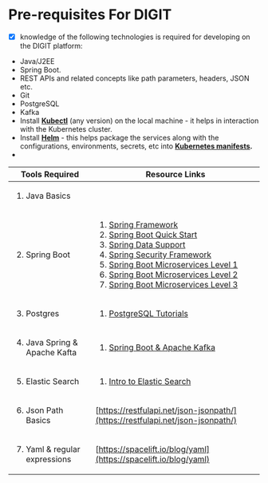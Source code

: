 # Pre-requisites For DIGIT

* [x] knowledge of the following technologies is required for developing on the DIGIT platform:

<!---->

* Java/J2EE
* Spring Boot.
* REST APIs and related concepts like path parameters, headers, JSON etc.
* Git
* PostgreSQL
* Kafka
* Install [**Kubectl**](https://kubernetes.io/docs/tasks/tools/) (any version) on the local machine - it helps in interaction with the Kubernetes cluster.
* Install [**Helm**](https://helm.sh/docs/intro/install/) - this helps package the services along with the configurations, environments, secrets, etc into [**Kubernetes manifests**](https://devspace.cloud/docs/cli/deployment/kubernetes-manifests/what-are-manifests)**.**
*

| Tools Required                                              | Resource Links                                                                                                                                                                                                                                                                                                                                                                                                                                                                                                                                                                                                                                                                                                                                                                                                                                                   |
| ----------------------------------------------------------- | ---------------------------------------------------------------------------------------------------------------------------------------------------------------------------------------------------------------------------------------------------------------------------------------------------------------------------------------------------------------------------------------------------------------------------------------------------------------------------------------------------------------------------------------------------------------------------------------------------------------------------------------------------------------------------------------------------------------------------------------------------------------------------------------------------------------------------------------------------------------- |
| <ol><li>Java Basics</li></ol>                               |                                                                                                                                                                                                                                                                                                                                                                                                                                                                                                                                                                                                                                                                                                                                                                                                                                                                  |
| <ol start="2"><li>Spring Boot</li></ol>                     | <ol><li><a href="https://www.youtube.com/playlist?list=PLC97BDEFDCDD169D7">Spring Framework</a></li><li><a href="https://www.youtube.com/playlist?list=PLqq-6Pq4lTTbx8p2oCgcAQGQyqN8XeA1x">Spring Boot Quick Start </a></li><li><a href="https://www.youtube.com/playlist?list=PL1A506B159E5BD13E">Spring Data Support</a></li><li><a href="https://www.youtube.com/playlist?list=PLqq-6Pq4lTTYTEooakHchTGglSvkZAjnE">Spring Security Framework</a></li><li><a href="https://www.youtube.com/playlist?list=PLqq-6Pq4lTTZSKAFG6aCDVDP86Qx4lNas">Spring Boot Microservices Level 1</a></li><li><a href="https://www.youtube.com/playlist?list=PLqq-6Pq4lTTbXZY_elyGv7IkKrfkSrX5e">Spring Boot Microservices Level 2</a></li><li><a href="https://www.youtube.com/playlist?list=PLqq-6Pq4lTTaoaVoQVfRJPqvNTCjcTvJB">Spring Boot Microservices Level 3</a></li></ol> |
| <ol start="3"><li>Postgres</li></ol>                        | <ol><li><a href="https://www.youtube.com/playlist?list=PLk1kxccoEnNEtwGZW-3KAcAlhI_Guwh8x">PostgreSQL Tutorials</a></li></ol>                                                                                                                                                                                                                                                                                                                                                                                                                                                                                                                                                                                                                                                                                                                                    |
| <ol start="4"><li>Java Spring &#x26; Apache Kafta</li></ol> | <ol><li><a href="https://www.youtube.com/playlist?list=PLGRDMO4rOGcNLwoack4ZiTyewUcF6y6BU">Spring Boot &#x26; Apache Kafka</a></li></ol><p></p>                                                                                                                                                                                                                                                                                                                                                                                                                                                                                                                                                                                                                                                                                                                  |
| <ol start="5"><li>Elastic Search</li></ol>                  | <ol><li><a href="https://www.youtube.com/watch?v=gS_nHTWZEJ8">Intro to Elastic Search</a></li></ol>                                                                                                                                                                                                                                                                                                                                                                                                                                                                                                                                                                                                                                                                                                                                                              |
| <ol start="6"><li>Json Path Basics</li></ol>                | [https://restfulapi.net/json-jsonpath/](https://restfulapi.net/json-jsonpath/)                                                                                                                                                                                                                                                                                                                                                                                                                                                                                                                                                                                                                                                                                                                                                                                   |
| <ol start="7"><li>Yaml &#x26; regular expressions</li></ol> | [https://spacelift.io/blog/yaml](https://spacelift.io/blog/yaml)                                                                                                                                                                                                                                                                                                                                                                                                                                                                                                                                                                                                                                                                                                                                                                                                 |





